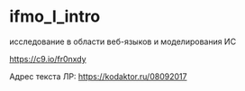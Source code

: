# ifmo_I_intro
исследование в области веб-языков и моделирования ИС

https://c9.io/fr0nxdy

Адрес текста ЛР:
https://kodaktor.ru/08092017
